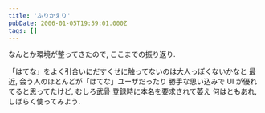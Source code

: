```yaml
---
title: 'ふりかえり'
pubDate: 2006-01-05T19:59:01.000Z
tags: []
---
```


なんとか環境が整ってきたので, ここまでの振り返り.

「はてな」をよく引合いにだすくせに触ってないのは大人っぽくないかなと
最近, 会う人のほとんどが「はてな」ユーザだったり
勝手な思い込みで UI が優れてると思ってたけど, むしろ武骨
登録時に本名を要求されて萎え
何はともあれ, しばらく使ってみよう.
